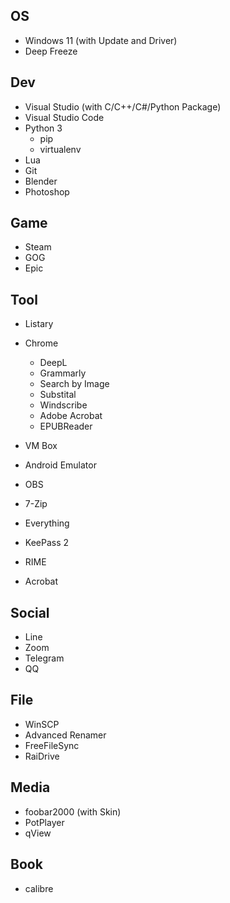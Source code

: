 ## OS
- Windows 11 (with Update and Driver)
- Deep Freeze

## Dev
- Visual Studio (with C/C++/C#/Python Package)
- Visual Studio Code
- Python 3
  - pip
  - virtualenv
- Lua
- Git
- Blender
- Photoshop

## Game
- Steam
- GOG
- Epic

## Tool
- Listary
- Chrome
  - DeepL
  - Grammarly
  - Search by Image
  - Substital
  - Windscribe
  - Adobe Acrobat
  - EPUBReader

- VM Box
- Android Emulator
- OBS
- 7-Zip
- Everything
- KeePass 2
- RIME
- Acrobat

## Social
- Line
- Zoom
- Telegram
- QQ

## File
- WinSCP
- Advanced Renamer
- FreeFileSync
- RaiDrive

## Media
- foobar2000 (with Skin)
- PotPlayer
- qView

## Book
- calibre
